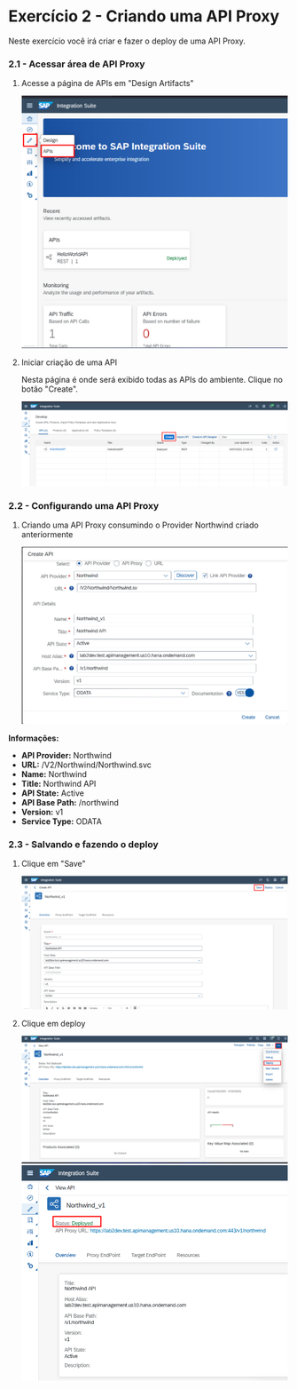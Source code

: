 # Exercício 2 - Criando uma API Proxy

Neste exercício você irá criar e fazer o deploy de uma API Proxy.

### 2.1 - Acessar área de API Proxy

1. Acesse a página de APIs em "Design Artifacts"

    ![MDK](images/img1.png)

2. Iniciar criação de uma API

    Nesta página é onde será exibido todas as APIs do ambiente. Clique no botão "Create".

    ![MDK](images/img2.png)

### 2.2 - Configurando uma API Proxy

1. Criando uma API Proxy consumindo o Provider Northwind criado anteriormente

    ![MDK](images/img3.png)

**Informações:**

- **API Provider:** Northwind
- **URL:** /V2/Northwind/Northwind.svc
- **Name:** Northwind
- **Title:** Northwind API
- **API State:** Active
- **API Base Path:** /northwind
- **Version:** v1
- **Service Type:** ODATA

### 2.3 - Salvando e fazendo o deploy

1. Clique em "Save"

    ![MDK](images/img4.png)

2. Clique em deploy

    ![MDK](images/img6.png)
    ![MDK](images/img7.png)
